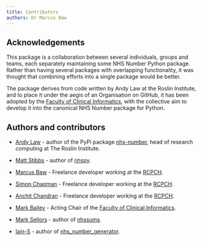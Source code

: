 ```yaml
---
title: Contributors
authors: Dr Marcus Baw
---
```


## Acknowledgements

This package is a collaboration between several individuals, groups and teams, each separately maintaining some NHS Number Python package. Rather than having several packages with overlapping functionality, it was thought that combining efforts into a single package would be better.

The package derives from code written by Andy Law at the Roslin Institute, and to place it under the aegis of an Organisation on GitHub, it has been adopted by the [Faculty of Clinical Informatics](https://www.facultyofclinicalinformatics.org.uk/), with the collective aim to develop it into the canonical NHS Number package for Python.

## Authors and contributors

- [Andy Law](https://github.com/andylaw) - author of the PyPi package [nhs-number](https://pypi.org/project/nhs-number/), head of research computing at The Roslin Institute.

- [Matt Stibbs](https://github.com/mattstibbs) - author of [nhspy](https://pypi.org/project/nhspy/).

- [Marcus Baw](https://github.com/pacharanero) - Freelance developer working at the [RCPCH](https://github.com/rcpch).

- [Simon Chapman](https://github.com/eatyourpeas) - Freelance developer working at the [RCPCH](https://github.com/rcpch).

- [Anchit Chandran](https://github.com/anchit-chandran) - Freelance developer working at the [RCPCH](https://github.com/rcpch).

- [Mark Bailey](https://github.com/Cotswoldsmaker) - Acting Chair of the [Faculty of Clinical Informatics](https://www.facultyofclinicalinformatics.org.uk/).

- [Mark Sellors](https://github.com/sellorm) - author of [nhssums](https://pypi.org/project/nhssums/).

- [Iain-S](https://github.com/Iain-S) - author of [nhs_number_generator](https://github.com/Iain-S/nhs_number_generator).
